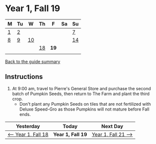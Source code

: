 # Year 1, Fall 19

| M                          | Tu                        | W                         | Th                        | F                         | Sa                        | Su                        |
| -------------------------- | ------------------------- | ------------------------- | ------------------------- |-------------------------- | ------------------------- | ------------------------- |
| [1](year-1-fall-1.md)      | [2](year-1-fall-2.md)     |                           |                           |                           |                           | [7](year-1-fall-7.md)     |
| [8](year-1-fall-8.md)      | [9](year-1-fall-9.md)     | [10](year-1-fall-10.md)   |                           |                           |                           | [14](year-1-fall-14.md)   |
|                            |                           |                           | [18](year-1-fall-18.md)   | **19**                    |                           |                           |
|                            |                           |                           |                           |                           |                           |                           |

[Back to the guide summary](readme.md)

## Instructions

1. At 9:00 am, travel to Pierre's General Store and purchase the second batch of Pumpkin Seeds, then return to The Farm and plant the third crop.
   - Don't plant any Pumpkin Seeds on tiles that are not fertilized with Deluxe Speed-Gro as those Pumpkins will not mature before Fall ends.

| Yesterday                                   | Today                 | Next Day                                    |
| ------------------------------------------- | --------------------- | ------------------------------------------- |
| [⟵ Year 1, Fall 18](year-1-fall-18.md)     | **Year 1, Fall 19**   | [Year 1, Fall 21 ⟶](year-1-fall-21.md)     |
